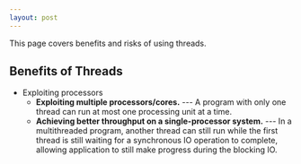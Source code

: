 ```yaml
---
layout: post
---
```


This page covers benefits and risks of using threads.

## Benefits of Threads
* Exploiting processors
    * **Exploiting multiple processors/cores.** --- A program with only one thread can run at most one processing unit at a time.
    * **Achieving better throughput on a single-processor system.** --- In a multithreaded program, another thread can still run while the first thread is still waiting for a synchronous IO operation to complete, allowing application to still make progress during the blocking IO.
